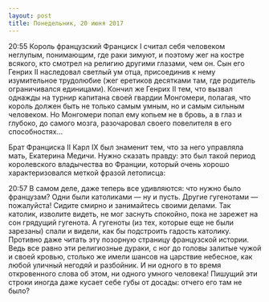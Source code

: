 ```yaml
---
layout: post
title: Понедельник, 20 июня 2017 
---
```


<p class="fwd"><span class="time-my-ass">20:55</span> Король французский Франциск I считал себя человеком неглупым, понимающим, где раки зимуют, и поэтому жег на костре всякого, кто смотрел на религию другими глазами, чем он. Сын его Генрих II наследовал светлый ум отца, присоединив к нему изумительное трудолюбие (жег еретиков десятками там, где родитель ограничивался единицами). Кончил же Генрих II тем, что вызвал однажды на турнир капитана своей гвардии Монгомери, полагая, что король должен быть не только самым умным, но и самым сильным человеком. Но Монгомери попал ему копьем не в бровь, а в глаз и глубоко, до самого мозга, разочаровал своего повелителя в его способностях…</p>

<p class="rwd">Брат Франциска II Карл IX был знаменит тем, что за него управляла мать, Екатерина Медичи. Нужно сказать правду: это был такой период королевского владычества во Франции, который очень хорошо характеризовался меткой фразой летописца:</p>

<p class="fwd"><span class="time-my-ass">20:57</span> В самом деле, даже теперь все удивляются: что нужно было французам? Одни были католиками — ну и пусть. Другие гугенотами — пожалуйста! Сидите смирно и занимайтесь своими делами. Так католик, изволите видеть, не мог заснуть спокойно, пока не зарежет на сон грядущий гугенота. А гугеноты (из тех, которые еще не были зарезаны) спали и видели, как бы подстроить гадость католику. Противно даже читать эту позорную страницу французской истории. Ведь все равно эти религиозные дураки, с ног до головы залитые чужой и своей кровью, столько же имели шансов на царствие небесное, как любой уличный негодяй и разбойник. И ни одного в то время откровенного слова об этом, ни одного умного человека! Пишущий эти строки иногда даже кусает себе губы от досады: отчего его там не было?</p>


&nbsp;

